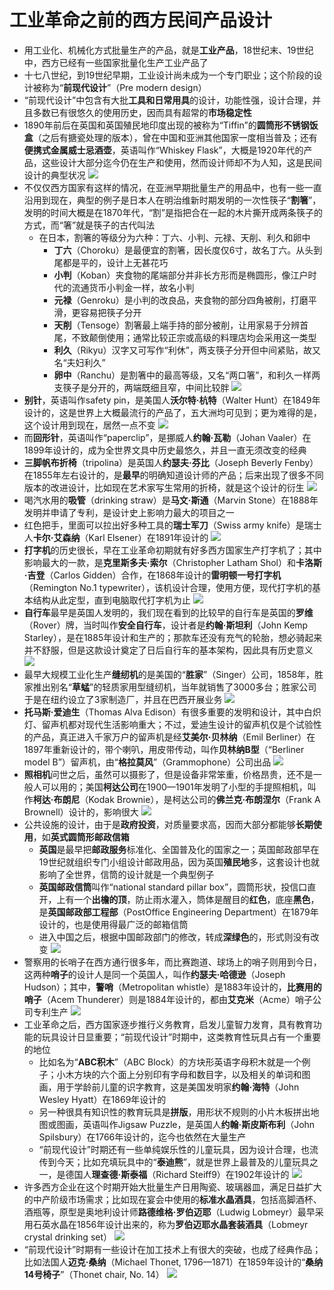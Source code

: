 # 工业革命之前的西方民间产品设计
* 用工业化、机械化方式批量生产的产品，就是**工业产品**，18世纪末、19世纪中，西方已经有一些国家批量化生产工业产品了
* 十七八世纪，到19世纪早期，工业设计尚未成为一个专门职业；这个阶段的设计被称为“**前现代设计**”（Pre modern design）
* “前现代设计”中包含有大批**工具和日常用具**的设计，功能性强，设计合理，并且多数已有很悠久的使用历史，因而具有超常的**市场稳定性**
* 1890年前后在英国和英国殖民地印度出现的被称为“Tiffin”的**圆筒形不锈钢饭盒**（之后有搪瓷处理的版本），曾在中国和亚洲其他国家一度相当普及；还有**便携式金属威士忌酒壶**，英语叫作“Whiskey Flask”，大概是1920年代的产品，这些设计大部分迄今仍在生产和使用，然而设计师却不为人知，这是民间设计的典型状况
![](../images/便携式金属威士忌酒壶.jpg)
* 不仅仅西方国家有这样的情况，在亚洲早期批量生产的用品中，也有一些一直沿用到现在，典型的例子是日本人在明治维新时期发明的一次性筷子“**割箸**”，发明的时间大概是在1870年代，“割”是指把合在一起的木片撕开成两条筷子的方式，而“箸”就是筷子的古代叫法
  * 在日本，割箸的等级分为六种：丁六、小判、元禄、天削、利久和卵中
    * **丁六**（Choroku）是最便宜的割箸，因长度仅6寸，故名丁六。从头到尾都是平的，设计上无甚花巧
    * **小判**（Koban）夹食物的尾端部分并非长方形而是椭圆形，像江户时代的流通货币小判金一样，故名小判
    * **元禄**（Genroku）是小判的改良品，夹食物的部分四角被削，打磨平滑，更容易把筷子分开
    * **天削**（Tensoge）割箸最上端手持的部分被削，让用家易于分辨首尾，不致颠倒使用；通常比较正宗或高级的料理店均会采用这一类型
    * **利久**（Rikyu）汉字又可写作“利休”，两支筷子分开但中间紧贴，故又名“夫妇利久”
    * **卵中**（Ranchu）是割箸中的最高等级，又名“两口箸”，和利久一样两支筷子是分开的，两端既细且窄，中间比较胖
![](../images/割箸.jpg)
* **别针**，英语叫作safety pin，是美国人**沃尔特·杭特**（Walter Hunt）在1849年设计的，这是世界上大概最流行的产品了，五大洲均可见到；更为难得的是，这个设计用到现在，居然一点不变
![](../images/别针.jpg)
* 而**回形针**，英语叫作“paperclip”，是挪威人**约翰·瓦勒**（Johan Vaaler）在1899年设计的，成为全世界文具中历史最悠久，并且一直无须改变的经典
* **三脚帆布折椅**（tripolina）是英国人**约瑟夫·芬比**（Joseph
Beverly Fenby）在1855年左右设计的，是**最早**的明确知道设计师的产品；后来出现了很多不同版本的改进设计，比如现在艺术家写生常用的折椅，就是这个设计的衍生
![](../images/三脚帆布折椅.jpg)
* 喝汽水用的**吸管**（drinking straw）是**马文·斯通**（Marvin Stone）在1888年发明并申请了专利，是设计史上影响力最大的项目之一
* 红色把手，里面可以拉出好多种工具的**瑞士军刀**（Swiss army knife）是瑞士人**卡尔·艾森纳**（Karl Elsener）在1891年设计的
![](../images/瑞士军刀.jpg)
* **打字机**的历史很长，早在工业革命初期就有好多西方国家生产打字机了；其中影响最大的一款，是**克里斯多夫·索尔**（Christopher Latham Shol）和**卡洛斯·吉登**（Carlos Gidden）合作，在1868年设计的**雷明顿一号打字机**（Remington No.1 typewriter），该机设计合理，使用方便，现代打字机的基本结构从此定型，直到电脑取代打字机为止
![](../images/雷明顿一号打字机.jpg)
* **自行车**最早是英国人发明的，我们现在看到的比较早的自行车是英国的**罗维**（Rover）牌，当时叫作**安全自行车**，设计者是**约翰·斯坦利**（John Kemp Starley），是在1885年设计和生产的；那款车还没有充气的轮胎，想必骑起来并不舒服，但是这款设计奠定了日后自行车的基本架构，因此具有历史意义
![](../images/自行车.jpg)
* 最早大规模工业化生产**缝纫机**的是美国的“**胜家**”（Singer）公司，1858年，胜家推出别名“**草蜢**”的轻质家用型缝纫机，当年就销售了3000多台；胜家公司于是在纽约设立了3家制造厂，并且在巴西开展业务
![](../images/缝纫机.jpg)
* **托马斯·爱迪生**（Thomas Alva Edison）有很多重要的发明和设计，其中白炽灯、留声机都对现代生活影响重大；不过，爱迪生设计的留声机仅是个试验性的产品，真正进入千家万户的留声机是经**艾美尔·贝林纳**（Emil Berliner）在1897年重新设计的，带个喇叭，用皮带传动，叫作**贝林纳B型**（“Berliner model B”）留声机，由“**格拉莫风**”（Grammophone）公司出品
![](../images/留声机.jpg)
* **照相机**问世之后，虽然可以摄影了，但是设备非常笨重，价格昂贵，还不是一般人可以用的；美国**柯达公司**在1900—1901年发明了小型的手提照相机，叫作**柯达·布朗尼**（Kodak Brownie），是柯达公司的**佛兰克·布朗涅尔**（Frank A Brownell）设计的，影响很大
![](../images/柯达·布朗尼.png)
* 公共设施的设计，由于是**政府投资**，对质量要求高，因而大部分都能够**长期使用**，如**英式圆筒形邮政信箱**
  * **英国**是最早把**邮政服务**标准化、全国普及化的国家之一；英国邮政部早在19世纪就组织专门小组设计邮政用品，因为英国**殖民地**多，这套设计也就影响了全世界，信筒的设计就是一个典型例子
  * **英国邮政信筒**叫作“national standard pillar box”，圆筒形状，投信口直开，上有一个**出檐的顶**，防止雨水灌入，筒体是醒目的**红色**，底座**黑色**，是**英国邮政部工程部**（PostOffice Engineering Department）在1879年设计的，也是使用得最广泛的邮箱信筒
  * 进入中国之后，根据中国邮政部门的修改，转成**深绿色**的，形式则没有改变
![](../images/邮筒.jpg)
* 警察用的长哨子在西方通行很多年，而比赛跑道、球场上的哨子则用到今日，这两种**哨子**的设计人是同一个英国人，叫作**约瑟夫·哈德逊**（Joseph Hudson）；其中，**警哨**（Metropolitan whistle）是1883年设计的，**比赛用的哨子**（Acem Thunderer）则是1884年设计的，都由**艾克米**（Acme）哨子公司专利生产
![](../images/警哨.jpg)
* 工业革命之后，西方国家逐步推行义务教育，启发儿童智力发育，具有教育功能的玩具设计日显重要；“前现代设计”时期中，这类教育性玩具占有一个重要的地位
  * 比如名为“**ABC积木**”（ABC Block）的方块形英语字母积木就是一个例子；小木方块的六个面上分别印有字母和数目字，以及相关的单词和图画，用于学龄前儿童的识字教育，这是美国发明家**约翰·海特**（John Wesley Hyatt）在1869年设计的
  * 另一种很具有知识性的教育玩具是**拼版**，用形状不规则的小片木板拼出地图或图画，英语叫作Jigsaw Puzzle，是英国人**约翰·斯皮斯布利**（John Spilsbury）在1766年设计的，迄今也依然在大量生产
  * “前现代设计”时期还有一些单纯娱乐性的儿童玩具，因为设计合理，也流传到今天；比如充填玩具中的“**泰迪熊**”，就是世界上最普及的儿童玩具之一，是德国人**理查德·斯泰福**（Richard Steiff9）在1902年设计的
![](../images/ABC积木.jpg)
* 许多西方企业在这个时期开始大批量生产日用陶瓷、玻璃器皿，满足日益扩大的中产阶级市场需求；比如现在宴会中使用的**标准水晶酒具**，包括高脚酒杯、酒瓶等，原型是奥地利设计师**路德维格·罗伯迈耶**（Ludwig Lobmeyr）最早采用石英水晶在1856年设计出来的，称为**罗伯迈耶水晶套装酒具**（Lobmeyr crystal drinking set）
![](../images/Lobmeyr%20crystal%20drinking%20set.jpg)
* “前现代设计”时期有一些设计在加工技术上有很大的突破，也成了经典作品；比如法国人**迈克·桑纳**（Michael Thonet, 1796—1871）在1859年设计的“**桑纳14号椅子**”（Thonet chair, No. 14）
![](../images/桑纳14号椅子.jpg)